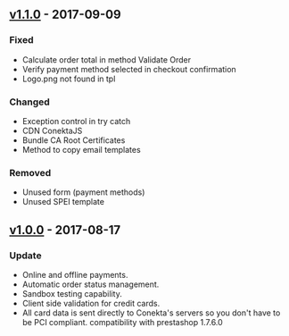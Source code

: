 ## [v1.1.0](https://github.com/conekta/ConektaPaymentsPrestashop/releases/tag/v1.1.0) - 2017-09-09
### Fixed
-  Calculate order total in method Validate Order
-  Verify payment method selected in checkout confirmation
-  Logo.png not found in tpl

### Changed
-  Exception control in try catch
-  CDN ConektaJS
-  Bundle CA Root Certificates
-  Method to copy email templates

### Removed
-  Unused form (payment methods)
-  Unused SPEI template

## [v1.0.0](https://github.com/conekta/ConektaPaymentsPrestashop/releases/tag/v1.0.0) - 2017-08-17
### Update
-  Online and offline payments.
-  Automatic order status management.
-  Sandbox testing capability.
-  Client side validation for credit cards.
-  All card data is sent directly to Conekta's servers so you don't have to be PCI compliant.
compatibility with prestashop 1.7.6.0
